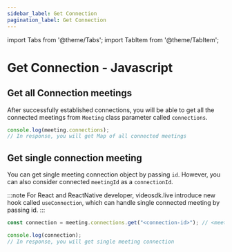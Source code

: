 ```yaml
---
sidebar_label: Get Connection
pagination_label: Get Connection
---
```


import Tabs from '@theme/Tabs';
import TabItem from '@theme/TabItem';

# Get Connection - Javascript

## Get all Connection meetings

After successfully established connections, you will be able to get all the connected meetings from `Meeting` class parameter called `connections`.

```js
console.log(meeting.connections);
// In response, you will get Map of all connected meetings
```

## Get single connection meeting

You can get single meeting connection object by passing `id`.
However, you can also consider connected `meetingId` as a `connectionId`.

:::note
For React and ReactNative developer, videosdk.live introduce new hook called `useConnection`, which can handle single connected meeting by passing id.
:::

```js
const connection = meeting.connections.get("<connection-id>"); // <meeting-id> || <connection-id>

console.log(connection);
// In response, you will get single meeting connection
```
